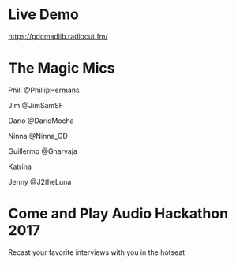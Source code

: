 # Live Demo
https://pdcmadlib.radiocut.fm/

# The Magic Mics
Phill @PhillipHermans

Jim @JimSamSF

Dario @DarioMocha

Ninna @Ninna_GD

Guillermo @Gnarvaja

Katrina

Jenny @J2theLuna
# Come and Play Audio Hackathon 2017

Recast your favorite interviews with you in the hotseat
